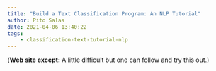 ```yaml
---
title: "Build a Text Classification Program: An NLP Tutorial"
author: Pito Salas
date: 2021-04-06 13:40:22
tags:
    - classification-text-tutorial-nlp
---
```



(**Web site except:** A little difficult but one can follow and try this out.) 
